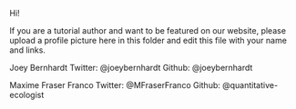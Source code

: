 Hi!

If you are a tutorial author and want to be featured on our website, please upload a profile picture here in this folder and edit this file with your name and links.


Joey Bernhardt
Twitter: @joeybernhardt
Github: @joeybernhardt


Maxime Fraser Franco
Twitter: @MFraserFranco
Github: @quantitative-ecologist

